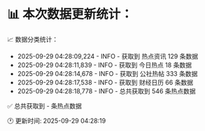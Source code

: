 📊 本次数据更新统计：
==========================

📈 数据分类统计：
- 2025-09-29 04:28:09,224 - INFO - 获取到 热点资讯 129 条数据
- 2025-09-29 04:28:11,839 - INFO - 获取到 今日热点 18 条数据
- 2025-09-29 04:28:14,678 - INFO - 获取到 公社热帖 333 条数据
- 2025-09-29 04:28:17,538 - INFO - 获取到 财经日历 66 条数据
- 2025-09-29 04:28:18,778 - INFO - 总共获取到 546 条热点数据

✅ 总共获取到 - 条热点数据

🕐 更新时间: 2025-09-29 04:28:19
